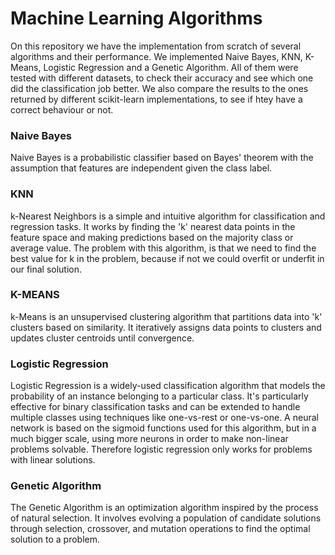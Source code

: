 # Machine Learning Algorithms

On this repository we have the implementation from scratch of several algorithms and their performance. We implemented Naive Bayes, KNN, K-Means, Logistic Regression and a Genetic Algorithm. All of them were tested with different datasets, to check their accuracy and see which one did the classification job better. We also compare the results to the ones returned by different scikit-learn implementations, to see if htey have a correct behaviour or not.

### Naive Bayes

Naive Bayes is a probabilistic classifier based on Bayes' theorem with the assumption that features are independent given the class label.

### KNN

k-Nearest Neighbors is a simple and intuitive algorithm for classification and regression tasks. It works by finding the 'k' nearest data points in the feature space and making predictions based on the majority class or average value. The problem with this algorithm, is that we need to find the best value for k in the problem, because if not we could overfit or underfit in our final solution.

### K-MEANS

k-Means is an unsupervised clustering algorithm that partitions data into 'k' clusters based on similarity. It iteratively assigns data points to clusters and updates cluster centroids until convergence.

### Logistic Regression

Logistic Regression is a widely-used classification algorithm that models the probability of an instance belonging to a particular class. It's particularly effective for binary classification tasks and can be extended to handle multiple classes using techniques like one-vs-rest or one-vs-one. A neural network is based on the sigmoid functions used for this algorithm, but in a much bigger scale, using more neurons in order to make non-linear problems solvable. Therefore logistic regression only works for problems with linear solutions.

### Genetic Algorithm

The Genetic Algorithm is an optimization algorithm inspired by the process of natural selection. It involves evolving a population of candidate solutions through selection, crossover, and mutation operations to find the optimal solution to a problem. 
